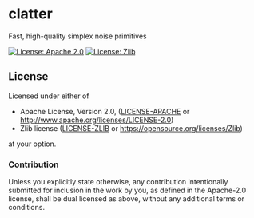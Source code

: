 # clatter

Fast, high-quality simplex noise primitives

[![License: Apache 2.0](https://img.shields.io/badge/License-Apache%202.0-blue.svg)](LICENSE-APACHE)
[![License: Zlib](https://img.shields.io/badge/License-Zlib-blue.svg)](LICENSE-ZLIB)

## License

Licensed under either of

 * Apache License, Version 2.0, ([LICENSE-APACHE](LICENSE-APACHE) or
   http://www.apache.org/licenses/LICENSE-2.0)
 * Zlib license ([LICENSE-ZLIB](LICENSE-ZLIB) or
   https://opensource.org/licenses/Zlib)

at your option.

### Contribution

Unless you explicitly state otherwise, any contribution intentionally submitted
for inclusion in the work by you, as defined in the Apache-2.0 license, shall be
dual licensed as above, without any additional terms or conditions.
